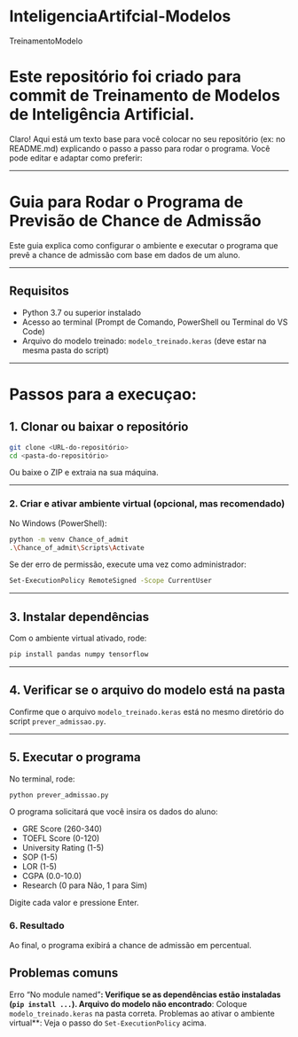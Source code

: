 # InteligenciaArtifcial-Modelos
TreinamentoModelo

# Este repositório foi criado para commit de Treinamento de Modelos de Inteligência Artificial. 
Claro! Aqui está um texto base para você colocar no seu repositório (ex: no README.md) explicando o passo a passo para rodar o programa. Você pode editar e adaptar como preferir:

---

# Guia para Rodar o Programa de Previsão de Chance de Admissão

Este guia explica como configurar o ambiente e executar o programa que prevê a chance de admissão com base em dados de um aluno.

---

## Requisitos

- Python 3.7 ou superior instalado
- Acesso ao terminal (Prompt de Comando, PowerShell ou Terminal do VS Code)
- Arquivo do modelo treinado: `modelo_treinado.keras` (deve estar na mesma pasta do script)

---

# Passos para a execuçao:

## 1. Clonar ou baixar o repositório

```bash
git clone <URL-do-repositório>
cd <pasta-do-repositório>
```

Ou baixe o ZIP e extraia na sua máquina.

---

### 2. Criar e ativar ambiente virtual (opcional, mas recomendado)

No Windows (PowerShell):

```bash
python -m venv Chance_of_admit
.\Chance_of_admit\Scripts\Activate
```

Se der erro de permissão, execute uma vez como administrador:

```bash
Set-ExecutionPolicy RemoteSigned -Scope CurrentUser
```

---

## 3. Instalar dependências

Com o ambiente virtual ativado, rode:

```bash
pip install pandas numpy tensorflow
```

---

## 4. Verificar se o arquivo do modelo está na pasta

Confirme que o arquivo `modelo_treinado.keras` está no mesmo diretório do script `prever_admissao.py`.

---

## 5. Executar o programa

No terminal, rode:

```bash
python prever_admissao.py
```

O programa solicitará que você insira os dados do aluno:

* GRE Score (260-340)
* TOEFL Score (0-120)
* University Rating (1-5)
* SOP (1-5)
* LOR (1-5)
* CGPA (0.0-10.0)
* Research (0 para Não, 1 para Sim)

Digite cada valor e pressione Enter.


### 6. Resultado

Ao final, o programa exibirá a chance de admissão em percentual.


## Problemas comuns

Erro “No module named”**: Verifique se as dependências estão instaladas (`pip install ...`).
Arquivo do modelo não encontrado**: Coloque `modelo_treinado.keras` na pasta correta.
Problemas ao ativar o ambiente virtual**: Veja o passo do `Set-ExecutionPolicy` acima.

